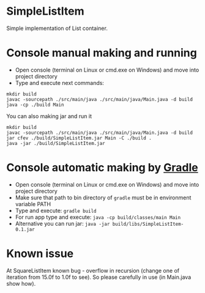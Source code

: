 SimpleListItem
==============
Simple implementation of List container.

Console manual making and running
=============
* Open console (terminal on Linux or cmd.exe on Windows) and move into project directory
* Type and execute next commands:
```
mkdir build
javac -sourcepath ./src/main/java ./src/main/java/Main.java -d build
java -cp ./build Main
```
You can also making jar and run it
```
mkdir build
javac -sourcepath ./src/main/java ./src/main/java/Main.java -d build
jar cfev ./build/SimpleListItem.jar Main -C ./build .
java -jar ./build/SimpleListItem.jar
```

Console automatic making by [Gradle](http://gradle.org/)
=============
* Open console (terminal on Linux or cmd.exe on Windows) and move into project directory
* Make sure that path to bin directory of ```gradle``` must be in environment variable PATH
* Type and execute: ```gradle build```
* For run app type and execute: ```java -cp build/classes/main Main```
* Alternative you can run jar: ```java -jar build/libs/SimpleListItem-0.1.jar```

Known issue
=============
At SquareListItem known bug - overflow in recursion
(change one of iteration from 15.0f to 1.0f to see).
So please carefully in use (in Main.java show how).

